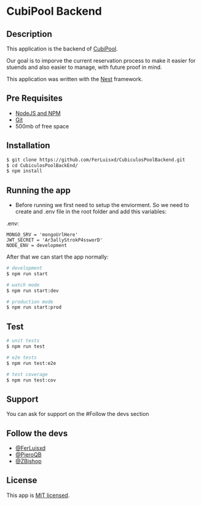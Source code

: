 # CubiPool Backend  




## Description

This application is the backend of [CubiPool](https://github.com/SReynoso-DEV/CubiculosPoolFrontend).

Our goal is to imporve the current reservation process to make it easier for stuends and also easier to manage, with future proof in mind.

This application was written with the [Nest](https://github.com/nestjs/nest) framework.


## Pre Requisites

* [NodeJS and NPM](https://nodejs.org/en/)
* [Git](https://git-scm.com)
* 500mb of free space

## Installation

```bash
$ git clone https://github.com/FerLuisxd/CubiculosPoolBackend.git
$ cd CubiculosPoolBackEnd/
$ npm install
```

## Running the app

* Before running we first need to setup the enviorment.
So we need to create and .env file in the root folder and add this variables:

.env:
```
MONGO_SRV = 'mongoUrlHere'
JWT_SECRET = 'Ar3allyStrokP4ssworD'
NODE_ENV = development
```

After that we can start the app normally: 

```bash
# development
$ npm run start

# watch mode
$ npm run start:dev

# production mode
$ npm run start:prod
```

## Test

```bash
# unit tests
$ npm run test

# e2e tests
$ npm run test:e2e

# test coverage
$ npm run test:cov
```

## Support

You can ask for support on the #Follow the devs section

## Follow the devs


-  [@FerLuisxd](https://twitter.com/ferluisxd)
-  [@PieroQB](https://twitter.com/ferluisxd)
-  [@ZBishop ](https://twitter.com/ferluisxd) 


## License

  This app is [MIT licensed](LICENSE).
